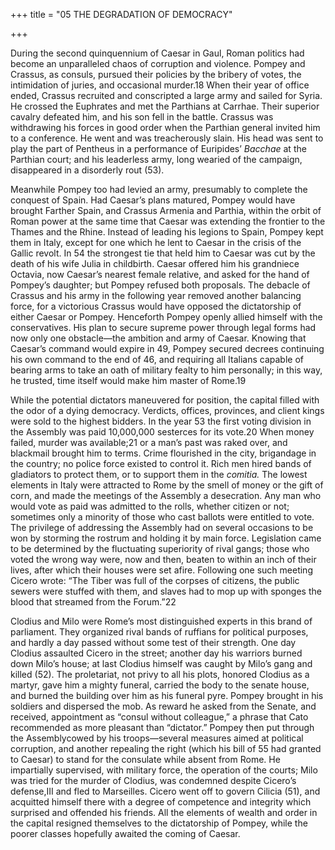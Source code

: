+++
title = "05 THE DEGRADATION OF DEMOCRACY"

+++

During the second quinquennium of Caesar in Gaul, Roman politics had become an unparalleled chaos of corruption and violence. Pompey and Crassus, as consuls, pursued their policies by the bribery of votes, the intimidation of juries, and occasional murder.18 When their year of office ended, Crassus recruited and conscripted a large army and sailed for Syria. He crossed the Euphrates and met the Parthians at Carrhae. Their superior cavalry defeated him, and his son fell in the battle. Crassus was withdrawing his forces in good order when the Parthian general invited him to a conference. He went and was treacherously slain. His head was sent to play the part of Pentheus in a performance of Euripides’ *Bacchae* at the Parthian court; and his leaderless army, long wearied of the campaign, disappeared in a disorderly rout \(53\).

Meanwhile Pompey too had levied an army, presumably to complete the conquest of Spain. Had Caesar’s plans matured, Pompey would have brought Farther Spain, and Crassus Armenia and Parthia, within the orbit of Roman power at the same time that Caesar was extending the frontier to the Thames and the Rhine. Instead of leading his legions to Spain, Pompey kept them in Italy, except for one which he lent to Caesar in the crisis of the Gallic revolt. In 54 the strongest tie that held him to Caesar was cut by the death of his wife Julia in childbirth. Caesar offered him his grandniece Octavia, now Caesar’s nearest female relative, and asked for the hand of Pompey’s daughter; but Pompey refused both proposals. The debacle of Crassus and his army in the following year removed another balancing force, for a victorious Crassus would have opposed the dictatorship of either Caesar or Pompey. Henceforth Pompey openly allied himself with the conservatives. His plan to secure supreme power through legal forms had now only one obstacle—the ambition and army of Caesar. Knowing that Caesar’s command would expire in 49, Pompey secured decrees continuing his own command to the end of 46, and requiring all Italians capable of bearing arms to take an oath of military fealty to him personally; in this way, he trusted, time itself would make him master of Rome.19

While the potential dictators maneuvered for position, the capital filled with the odor of a dying democracy. Verdicts, offices, provinces, and client kings were sold to the highest bidders. In the year 53 the first voting division in the Assembly was paid 10,000,000 sesterces for its vote.20 When money failed, murder was available;21 or a man’s past was raked over, and blackmail brought him to terms. Crime flourished in the city, brigandage in the country; no police force existed to control it. Rich men hired bands of gladiators to protect them, or to support them in the *comitia.* The lowest elements in Italy were attracted to Rome by the smell of money or the gift of corn, and made the meetings of the Assembly a desecration. Any man who would vote as paid was admitted to the rolls, whether citizen or not; sometimes only a minority of those who cast ballots were entitled to vote. The privilege of addressing the Assembly had on several occasions to be won by storming the rostrum and holding it by main force. Legislation came to be determined by the fluctuating superiority of rival gangs; those who voted the wrong way were, now and then, beaten to within an inch of their lives, after which their houses were set afire. Following one such meeting Cicero wrote: “The Tiber was full of the corpses of citizens, the public sewers were stuffed with them, and slaves had to mop up with sponges the blood that streamed from the Forum.”22

Clodius and Milo were Rome’s most distinguished experts in this brand of parliament. They organized rival bands of ruffians for political purposes, and hardly a day passed without some test of their strength. One day Clodius assaulted Cicero in the street; another day his warriors burned down Milo’s house; at last Clodius himself was caught by Milo’s gang and killed \(52\). The proletariat, not privy to all his plots, honored Clodius as a martyr, gave him a mighty funeral, carried the body to the senate house, and burned the building over him as his funeral pyre. Pompey brought in his soldiers and dispersed the mob. As reward he asked from the Senate, and received, appointment as “consul without colleague,” a phrase that Cato recommended as more pleasant than “dictator.” Pompey then put through the Assemblycowed by his troops—several measures aimed at political corruption, and another repealing the right \(which his bill of 55 had granted to Caesar\) to stand for the consulate while absent from Rome. He impartially supervised, with military force, the operation of the courts; Milo was tried for the murder of Clodius, was condemned despite Cicero’s defense,III and fled to Marseilles. Cicero went off to govern Cilicia \(51\), and acquitted himself there with a degree of competence and integrity which surprised and offended his friends. All the elements of wealth and order in the capital resigned themselves to the dictatorship of Pompey, while the poorer classes hopefully awaited the coming of Caesar.


